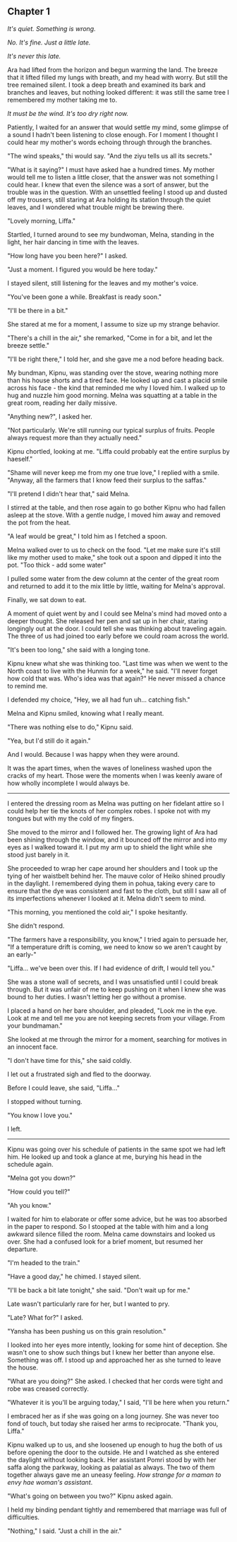 ## Chapter 1

_It's quiet. Something is wrong._

_No. It's fine. Just a little late._

_It's never this late._

Ara had lifted from the horizon and begun warming the land. The breeze that it lifted filled my lungs with breath, and my head with worry. But still the tree remained silent. I took a deep breath and examined its bark and branches and leaves, but nothing looked different: it was still the same tree I remembered my mother taking me to.

_It must be the wind. It's too dry right now._

Patiently, I waited for an answer that would settle my mind, some glimpse of a sound I hadn't been listening to close enough. For I moment I thought I could hear my mother's words echoing through through the branches.

"The wind speaks," thi would say. "And the ziyu tells us all its secrets."

"What is it saying?" I must have asked hae a hundred times. My mother would tell me to listen a little closer, that the answer was not something I could hear. I knew that even the silence was a sort of answer, but the trouble was in the question. With an unsettled feeling I stood up and dusted off my trousers, still staring at Ara holding its station through the quiet leaves, and I wondered what trouble might be brewing there.

<!-- human voice -->

"Lovely morning, Liffa."

Startled, I turned around to see my bundwoman, Melna, standing in the light, her hair dancing in time with the leaves.

"How long have you been here?" I asked.

"Just a moment. I figured you would be here today."

I stayed silent, still listening for the leaves and my mother's voice.

"You've been gone a while. Breakfast is ready soon."

"I'll be there in a bit."

She stared at me for a moment, I assume to size up my strange behavior.

"There's a chill in the air," she remarked, "Come in for a bit, and let the breeze settle."

"I'll be right there," I told her, and she gave me a nod before heading back.

My bundman, Kipnu, was standing over the stove, wearing nothing more than his house shorts and a tired face. He looked up and cast a placid smile across his face - the kind that reminded me why I loved him. I walked up to hug and nuzzle him good morning. Melna was squatting at a table in the great room, reading her daily missive.

"Anything new?", I asked her.

"Not particularly. We're still running our typical surplus of fruits. People always request more than they actually need."

Kipnu chortled, looking at me. "Liffa could probably eat the entire surplus by haeself."

"Shame will never keep me from my one true love," I replied with a smile. "Anyway, all the farmers that I know feed their surplus to the saffas."

"I'll pretend I didn't hear that," said Melna.

I stirred at the table, and then rose again to go bother Kipnu who had fallen asleep at the stove. With a gentle nudge, I moved him away and removed the pot from the heat.

"A leaf would be great," I told him as I fetched a spoon.

Melna walked over to us to check on the food. "Let me make sure it's still like my mother used to make," she took out a spoon and dipped it into the pot. "Too thick - add some water"

I pulled some water from the dew column at the center of the great room and returned to add it to the mix little by little, waiting for Melna's approval.

Finally, we sat down to eat.

A moment of quiet went by and I could see Melna's mind had moved onto a deeper thought. She released her pen and sat up in her chair, staring longingly out at the door. I could tell she was thinking about traveling again. The three of us had joined too early before we could roam across the world.

"It's been too long," she said with a longing tone.

Kipnu knew what she was thinking too. "Last time was when we went to the North coast to live with the Hunnin for a week," he said. "I'll never forget how cold that was. Who's idea was that again?" He never missed a chance to remind me.

I defended my choice, "Hey, we all had fun uh... catching fish."

Melna and Kipnu smiled, knowing what I really meant.

"There was nothing else to do," Kipnu said.

"Yea, but I'd still do it again."

And I would. Because I was happy when they were around.

It was the apart times, when the waves of loneliness washed upon the cracks of my heart. Those were the moments when I was keenly aware of how wholly incomplete I would always be.

---

I entered the dressing room as Melna was putting on her fidelant attire so I could help her tie the knots of her complex robes. I spoke not with my tongues but with my the cold of my fingers.

She moved to the mirror and I followed her. The growing light of Ara had been shining through the window, and it bounced off the mirror and into my eyes as I walked toward it. I put my arm up to shield the light while she stood just barely in it.

She proceeded to wrap her cape around her shoulders and I took up the tying of her waistbelt behind her. The mauve color of Heiko shined proudly in the daylight. I remembered dying them in pohua, taking every care to ensure that the dye was consistent and fast to the cloth, but still I saw all of its imperfections whenever I looked at it. Melna didn't seem to mind.

"This morning, you mentioned the cold air," I spoke hesitantly.

She didn't respond.

"The farmers have a responsibility, you know," I tried again to persuade her, "If a temperature drift is coming, we need to know so we aren't caught by an early-"

"Liffa... we've been over this. If I had evidence of drift, I would tell you."

She was a stone wall of secrets, and I was unsatisfied until I could break through. But it was unfair of me to keep pushing on it when I knew she was bound to her duties. I wasn't letting her go without a promise.

I placed a hand on her bare shoulder, and pleaded, "Look me in the eye. Look at me and tell me you are not keeping secrets from your village. From your bundmaman."

She looked at me through the mirror for a moment, searching for motives in an innocent face.

"I don't have time for this," she said coldly.

I let out a frustrated sigh and fled to the doorway.

Before I could leave, she said, "Liffa..."

I stopped without turning.

"You know I love you."

I left.

---

Kipnu was going over his schedule of patients in the same spot we had left him. He looked up and took a glance at me, burying his head in the schedule again.

"Melna got you down?"

"How could you tell?"

"Ah you know."

I waited for him to elaborate or offer some advice, but he was too absorbed in the paper to respond. So I stooped at the table with him and a long awkward silence filled the room. Melna came downstairs and looked us over. She had a confused look for a brief moment, but resumed her departure.

"I'm headed to the train."

"Have a good day," he chimed. I stayed silent.

"I'll be back a bit late tonight," she said. "Don't wait up for me."

Late wasn't particularly rare for her, but I wanted to pry.

"Late? What for?" I asked.

"Yansha has been pushing us on this grain resolution."

I looked into her eyes more intently, looking for some hint of deception. She wasn't one to show such things but I knew her better than anyone else. Something was off. I stood up and approached her as she turned to leave the house.

"What are you doing?" She asked. I checked that her cords were tight and robe was creased correctly.

"Whatever it is you'll be arguing today," I said, "I'll be here when you return."

I embraced her as if she was going on a long journey. She was never too fond of touch, but today she raised her arms to reciprocate. "Thank you, Liffa."

Kipnu walked up to us, and she loosened up enough to hug the both of us before opening the door to the outside. He and I watched as she entered the daylight without looking back. Her assistant Pomri stood by with her saffa along the parkway, looking as palatial as always. The two of them together always gave me an uneasy feeling. _How strange for a maman to envy hae woman's assistant_.

"What's going on between you two?" Kipnu asked again.

I held my binding pendant tightly and remembered that marriage was full of difficulties.

"Nothing," I said. "Just a chill in the air."
